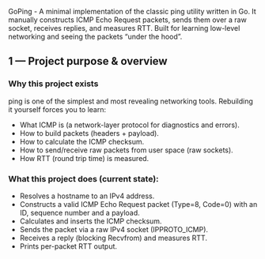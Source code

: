 GoPing - A minimal implementation of the classic ping utility written in Go.
It manually constructs ICMP Echo Request packets, sends them over a raw socket, receives replies, and measures RTT. Built for learning low-level networking and seeing the packets “under the hood”.

## 1 — Project purpose & overview
### Why this project exists
ping is one of the simplest and most revealing networking tools. Rebuilding it yourself forces you to learn:
- What ICMP is (a network-layer protocol for diagnostics and errors).
- How to build packets (headers + payload).
- How to calculate the ICMP checksum.
- How to send/receive raw packets from user space (raw sockets).
- How RTT (round trip time) is measured.

### What this project does (current state):
- Resolves a hostname to an IPv4 address.
- Constructs a valid ICMP Echo Request packet (Type=8, Code=0) with an ID, sequence number and a payload.
- Calculates and inserts the ICMP checksum.
- Sends the packet via a raw IPv4 socket (IPPROTO_ICMP).
- Receives a reply (blocking Recvfrom) and measures RTT.
- Prints per-packet RTT output.